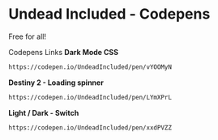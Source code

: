 # Undead Included - Codepens
Free for all!

Codepens Links
**Dark Mode CSS**
```bash
https://codepen.io/UndeadIncluded/pen/vYOOMyN
```
**Destiny 2 - Loading spinner**
```bash
https://codepen.io/UndeadIncluded/pen/LYmXPrL
```
**Light / Dark - Switch**
```bash
https://codepen.io/UndeadIncluded/pen/xxdPVZZ
```